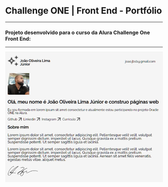 # Challenge ONE | Front End - Portfólio
---


###  Projeto desenvolvido para o curso da Alura Challenge One Front End:
---



<p align="center" >
     <img width="600" heigth="600" src="./assets/imagem__site.png">
</p>

